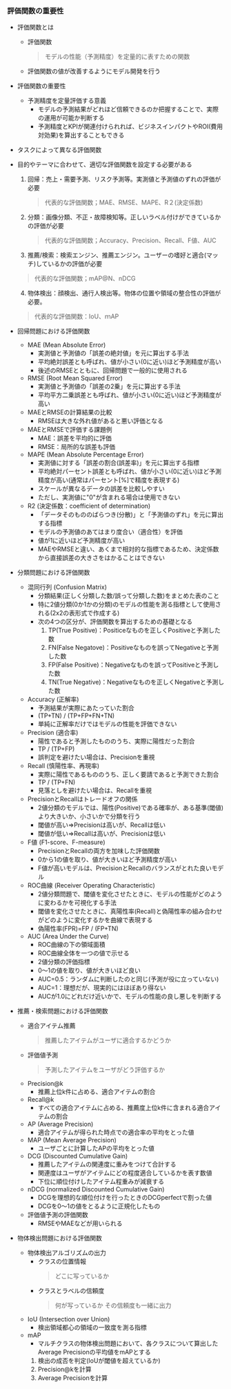 ### 評価関数の重要性
* 評価関数とは
  * 評価関数
    > モデルの性能（予測精度）を定量的に表すための関数
  * 評価関数の値が改善するようにモデル開発を行う
* 評価関数の重要性
  * 予測精度を定量評価する意義
    *  モデルの予測結果がどれほど信頼できるのか把握することで、実際の運用が可能か判断する
    *  予測精度とKPIが関連付けられれば、ビジネスインパクトやROI(費用対効果)を算出することもできる
 * タスクによって異なる評価関数
  * 目的やテーマに合わせて、適切な評価関数を設定する必要がある
    1. 回帰：売上・需要予測、リスク予測等。実測値と予測値のずれの評価が必要
       > 代表的な評価関数；MAE、RMSE、MAPE、R２(決定係数)
    2. 分類：画像分類、不正・故障検知等。正しいラベル付けができているかの評価が必要
       > 代表的な評価関数；Accuracy、Precision、Recall、F値、AUC
    3.  推薦/検索：検索エンジン、推薦エンジン。ユーザーの嗜好と適合(マッチ)しているかの評価が必要
       > 代表的な評価関数；mAP@N、nDCG
    4.  物体検出：顔検出、通行人検出等。物体の位置や領域の整合性の評価が必要。
       > 代表的な評価関数：IoU、ｍAP

* 回帰問題における評価関数
  * MAE (Mean Absolute Error)
    * 実測値と予測値の「誤差の絶対値」を元に算出する手法
    *  平均絶対誤差とも呼ばれ、値が小さい(0に近い)ほど予測精度が高い
    *  後述のRMSEとともに、回帰問題で一般的に使用される 
  * RMSE (Root Mean Squared Error)
     * 実測値と予測値の「誤差の2乗」を元に算出する手法
     * 平均平方二乗誤差とも呼ばれ、値が小さい(0に近い)ほど予測精度が高い 
  * MAEとRMSEの計算結果の比較
     * RMSEは大きな外れ値があると悪い評価となる  
  *  MAEとRMSEで評価する課題例
     * MAE：誤差を平均的に評価
     * RMSE：局所的な誤差も評価
  * MAPE (Mean Absolute Percentage Error)
    *  実測値に対する「誤差の割合(誤差率)」を元に算出する指標
    *  平均絶対パーセント誤差とも呼ばれ、値が小さい(0に近い)ほど予測精度が高い(通常はパーセント[%]で精度を表現する)
    *  スケールが異なるデータの誤差を比較しやすい
    *  ただし、実測値に"0"が含まれる場合は使用できない
  * R2 (決定係数：coefficient of determination)
    * 「データそのもののばらつき(分散)」と「予測値のずれ」を元に算出する指標
    * モデルの予測値のあてはまり度合い（適合性）を評価
    * 値が1に近いほど予測精度が高い
    * MAEやRMSEと違い、あくまで相対的な指標であるため、決定係数から直接誤差の大きさをはかることはできない

* 分類問題における評価関数
  * 混同行列 (Confusion Matrix)
    * 分類結果(正しく分類した数/誤って分類した数)をまとめた表のこと
    * 特に2値分類(0か1かの分類)のモデルの性能を測る指標として使用される(2x2の表形式で作成する)
    * 次の4つの区分が、評価関数を算出するための基礎となる
      1. TP(True Positive)：Positiceなものを正しくPositiveと予測した数
      2. FN(False Negatove)：Positiveなものを誤ってNegativeと予測した数
      3. FP(False Positive)：Negativeなものを誤ってPositiveと予測した数
      4. TN(True Negative)：Negativeなものを正しくNegativeと予測した数
  * Accuracy (正解率)
    * 予測結果が実際にあたっていた割合
    * (TP+TN) / (TP+FP+FN+TN)
    * 単純に正解率だけではモデルの性能を評価できない
  * Precision (適合率)
    * 陽性であると予測したもののうち、実際に陽性だった割合
    * TP / (TP+FP)
    * 誤判定を避けたい場合は、Precisionを重視
  * Recall (慎陽性率、再現率)
    * 実際に陽性であるもののうち、正しく要請であると予測できた割合
    * TP / (TP+FN)
    * 見落としを避けたい場合は、Recallを重視
  * PrecisionとRecallはトレードオフの関係
    * 2値分類のモデルでは、陽性(Positive)である確率が、ある基準(閾値)より大きいか、小さいかで分類を行う
    * 閾値が高い⇒Precisionは高いが、Recallは低い
    * 閾値が低い⇒Recallは高いが、Precisionは低い
  * F値 (F1-score、F-measure)
    * PrecisionとRecallの両方を加味した評価関数
    * 0から1の値を取り、値が大きいほど予測精度が高い
    * F値が高いモデルは、PrecisionとRecallのバランスがとれた良いモデル
  * ROC曲線 (Receiver Operating Characteristic)
    * 2値分類問題で、閾値を変化させたときに、モデルの性能がどのように変わるかを可視化する手法
    * 閾値を変化させたときに、真陽性率(Recall)と偽陽性率の組み合わせがどのように変化するかを曲線で表現する
    * 偽陽性率(FPR)=FP / (FP+TN)
  * AUC (Area Under the Curve)
    * ROC曲線の下の領域面積
    * ROC曲線全体を一つの値で示せる
    * 2値分類の評価指標
    * 0～1の値を取り、値が大きいほど良い
    * AUC=0.5：ランダムに判断したのと同じ(予測が役に立っていない)
    * AUC=1：理想だが、現実的にはほぼあり得ない
    * AUCが1.0にどれだけ近いかで、モデルの性能の良し悪しを判断する

* 推薦・検索問題における評価関数
  * 適合アイテム推薦 
    > 推薦したアイテムがユーザに適合するかどうか
  * 評価値予測
    > 予測したアイテムをユーザがどう評価するか
  * Precision@k
    * 推薦上位k件に占める、適合アイテムの割合
  * Recall@k
    * すべての適合アイテムに占める、推薦度上位k件に含まれる適合アイテムの割合
  * AP (Average Precision)
    * 適合アイテムが得られた時点での適合率の平均をとった値
  * MAP (Mean Average Precision)
    * ユーザごとに計算したAPの平均をとった値   
  * DCG (Discounted Cumulative Gain)
    * 推薦したアイテムの関連度に重みをつけて合計する
    * 関連度はユーザがアイテムにどの程度適合しているかを表す数値
    * 下位に順位付けしたアイテム程重みが減衰する
  * nDCG (normalized Discounted Cumulative Gain)
    * DCGを理想的な順位付けを行ったときのDCGperfectで割った値
    * DCGを0～1の値をとるように正規化したもの
  * 評価値予測の評価関数
    * RMSEやMAEなどが用いられる
 
* 物体検出問題における評価関数
  * 物体検出アルゴリズムの出力
    * クラスの位置情報
      > どこに写っているか
    * クラスとラベルの信頼度
      > 何が写っているか
      > その信頼度も一緒に出力 
  * IoU (Intersection over Union)
    * 検出領域都心の領域の一致度を測る指標
  * mAP
    * マルチクラスの物体検出問題において、各クラスについて算出したAverage Precisionの平均値をmAPとする
    1. 検出の成否を判定(IoUが閾値を超えているか)
    2. Precision@kを計算
    3. Average Precisionを計算